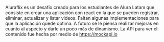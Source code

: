 Aluraflix es un desafío creado para los estudiantes de Alura Latam que consiste en crear una aplicación con react en la que se pueden registrar, eliminar, actualizar y listar videos. 
Faltan algunas implementaciones para que la aplicación quede optima. A futuro se le piensa realizar mejoras en cuanto al aspecto y darle un poco más de dinamismo. 
La API para ver el contenido fue hecha por medio de https://mockapi.io

